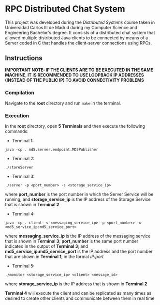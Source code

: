 # RPC Distributed Chat System

This project was developed during the _Distributed Systems_ course taken in Universidad Carlos III de Madrid during my Computer Science and Engineering Bachelor's degree. It consists of a distributed chat system that allowed multiple distributed Java clients to be connected by means of a Server coded in C that handles the client-server connections using RPCs.

## Instructions

__IMPORTANT NOTE: IF THE CLIENTS ARE TO BE EXECUTED IN THE SAME MACHINE, IT IS RECOMMENDED TO USE LOOPBACK IP ADDRESSES (INSTEAD OF THE PUBLIC IP) TO AVOID CONNECTIVITY PROBLEMS__

### Compilation

Navigate to the __root__ directory and run ``make`` in the terminal. 


### Execution

In the __root__ directory, open __5 Terminals__ and then execute the following commands:

* Terminal 1:
```
java -cp . md5.server.endpoint.MD5Publisher
```

* Terminal 2: 
```
./storeServer
```

* Terminal 3: 
```
./server -p <port_number> -s <storage_service_ip>
```
where __port_number__ is the port number in which the Server Service will be running, and __storage_service_ip__ is the IP address of the Storage Service that is shown in __Terminal 2__

* Terminal 4: 
```
java -cp . client -s <messaging_service_ip> -p <port_number> -w <md5_service_ip:md5_service_port>
```
where __messaging_service_ip__ is the IP address of the messaging service that is shown in __Terminal 3__; __port_number__ is the same port number indicated in the output of __Terminal 3__; and __md5_service_ip:md5_service_port__ is the IP address and the port number that are shown in __Terminal 1__, in the format _IP:port_

* Terminal 5:
```
./monitor <storage_service_ip> <client> <message_id>
```
where __storage_service_ip__ is the IP address that is shown in __Terminal 2__

__Terminal 4__ will execute the client and can be replicated as many times as desired to create other clients and communicate between them in real time
